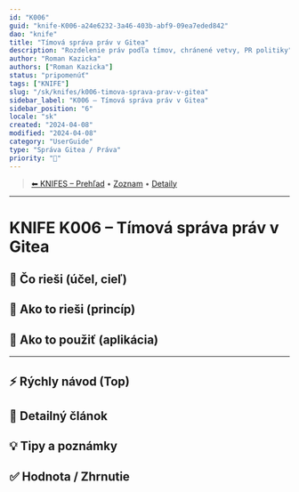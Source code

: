 ```yaml
---
id: "K006"
guid: "knife-K006-a24e6232-3a46-403b-abf9-09ea7eded842"
dao: "knife"
title: "Tímová správa práv v Gitea"
description: "Rozdelenie práv podľa tímov, chránené vetvy, PR politiky"
author: "Roman Kazicka"
authors: ["Roman Kazicka"]
status: "pripomenúť"
tags: ["KNIFE"]
slug: "/sk/knifes/k006-timova-sprava-prav-v-gitea"
sidebar_label: "K006 – Tímová správa práv v Gitea"
sidebar_position: "6"
locale: "sk"
created: "2024-04-08"
modified: "2024-04-08"
category: "UserGuide"
type: "Správa Gitea / Práva"
priority: "📌"
---
```

<!-- body:start -->

<!-- nav:knifes -->
> [⬅ KNIFES – Prehľad](../KNIFEsOverview.md) • [Zoznam](../KNIFE_Overview_List.md) • [Detaily](../KNIFE_Overview_Details.md)
---
# KNIFE K006 – Tímová správa práv v Gitea

## 🎯 Čo rieši (účel, cieľ)

## 🧩 Ako to rieši (princíp)

## 🧪 Ako to použiť (aplikácia)

---

## ⚡ Rýchly návod (Top)

## 📜 Detailný článok

## 💡 Tipy a poznámky

## ✅ Hodnota / Zhrnutie

